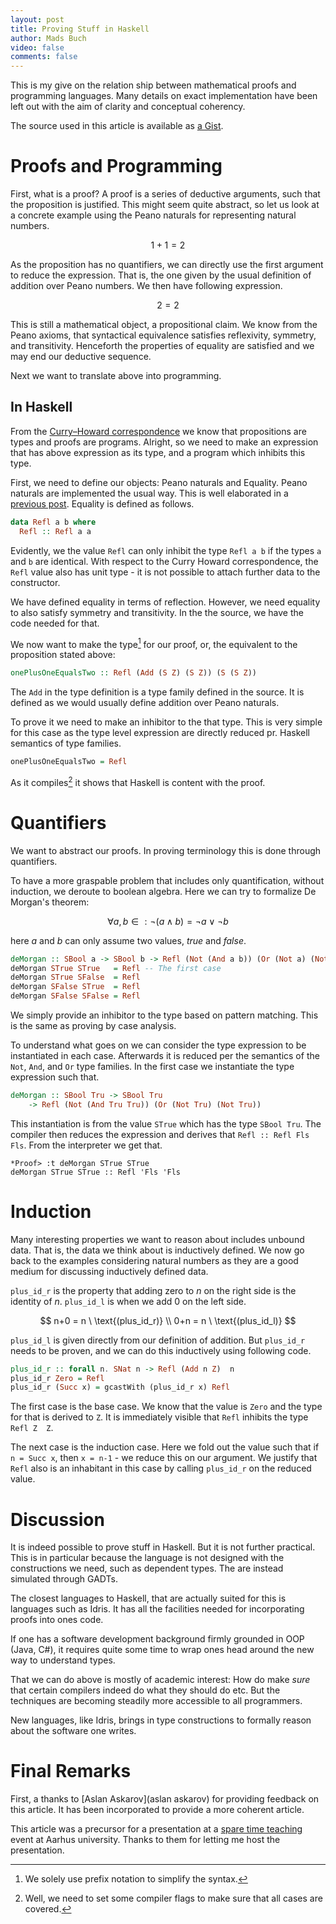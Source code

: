 ```yaml
---
layout: post
title: Proving Stuff in Haskell
author: Mads Buch
video: false
comments: false
---
```


This is my give on the relation ship between mathematical proofs and
programming languages. Many details on exact implementation have been left out
with the aim of clarity and conceptual coherency.

The source used in this article is available as
[a Gist](https://gist.github.com/madsbuch/12043c4ad1c1fd0a80008ffb443e29d7).

# Proofs and Programming
First, what is a proof? A proof is a series of deductive arguments, such that
the proposition is justified. This might seem quite
abstract, so let us look at a concrete example using the Peano naturals for
representing natural numbers.

$$
    1+1 = 2
$$

As the proposition has no quantifiers, we can directly use the first
argument to reduce the expression. That is, the one given by the
usual definition of addition over Peano numbers.
We then have following expression.

$$
    2 = 2
$$

This is still a mathematical object, a propositional claim.
We know from the Peano axioms, that
syntactical equivalence satisfies reflexivity, symmetry, and transitivity.
Henceforth the properties of equality are satisfied and we may end our
deductive sequence.

Next we want to translate above into programming.

## In Haskell
From the [Curry–Howard correspondence](https://en.wikipedia.org/wiki/Curry%E2%80%93Howard_correspondence)
we know that propositions are types and proofs are programs. Alright, so we
need to make an expression that has above expression as its type,
and a program which inhibits this type.

First, we need to define our objects: Peano naturals and Equality. Peano
naturals are implemented the usual way. This is well elaborated in a 
[previous post](/blog/100-days-of-fibonacci-day-9-haskell-types/).
Equality is defined as follows.

```haskell
data Refl a b where
  Refl :: Refl a a
```

Evidently, we the value `Refl` can only inhibit the type `Refl a b` 
if the types `a` and `b` are identical.
With respect to the Curry Howard correspondence, the `Refl` value also
has unit type - it is not possible to attach further data to the constructor.

We have defined equality in terms of reflection. However, we need equality to
also satisfy symmetry and transitivity. In the the source, we have the code
needed for that.

We now want to make the type[^prefix] for our proof, or, the equivalent to the 
proposition stated above:

```haskell
onePlusOneEqualsTwo :: Refl (Add (S Z) (S Z)) (S (S Z))
```

The `Add` in the type definition is a type family defined in the source. It is
defined as we would usually define addition over Peano naturals.

To prove it we need to make an inhibitor to the that type. This is very simple
for this case as the type level expression are directly reduced pr. Haskell
semantics of type families.

```haskell
onePlusOneEqualsTwo = Refl
```

As it compiles[^compiler] it shows that Haskell is content with the proof.

# Quantifiers
We want to abstract our proofs. In proving terminology this is done through
quantifiers.

To have a more graspable problem that includes only quantification,
without induction, we deroute to boolean algebra. Here we can
try to formalize De Morgan's theorem:

$$
    \forall a, b \in : \lnot( a \land b ) = \lnot a \lor  \lnot b
$$

here _a_ and _b_ can only assume two values, _true_ and _false_.

```haskell
deMorgan :: SBool a -> SBool b -> Refl (Not (And a b)) (Or (Not a) (Not b))
deMorgan STrue STrue   = Refl -- The first case
deMorgan STrue SFalse  = Refl
deMorgan SFalse STrue  = Refl
deMorgan SFalse SFalse = Refl
```

We simply provide an inhibitor to the type based on
pattern matching. This is the same as proving by case analysis.

To understand what goes on we can consider the type expression to be
instantiated in each case. Afterwards it is reduced per the semantics
of the `Not`, `And`, and `Or` type families. In the first case we instantiate
the type expression such that.

```haskell
deMorgan :: SBool Tru -> SBool Tru
    -> Refl (Not (And Tru Tru)) (Or (Not Tru) (Not Tru))
```

This instantiation is from the value `STrue` which has the type `SBool Tru`.
The compiler then reduces the expression and derives that
`Refl :: Refl Fls Fls`. From the interpreter we get that.

```
*Proof> :t deMorgan STrue STrue
deMorgan STrue STrue :: Refl 'Fls 'Fls
```

# Induction
Many interesting properties we want to reason about includes unbound data.
That is, the data we think about is inductively defined. We now go back to the
examples considering natural numbers as they are a good medium for
discussing inductively defined data.

`plus_id_r` is the property that adding zero to
_n_ on the right side is the identity of _n_. `plus_id_l` is when we add 0
on the left side.

$$
    n+0 = n \ \text{(plus_id_r)} \\
    0+n = n \ \text{(plus_id_l)}
$$

`plus_id_l` is given directly from our definition of addition. But `plus_id_r`
needs to be proven, and we can do this inductively using following code.

```haskell
plus_id_r :: forall n. SNat n -> Refl (Add n Z)  n
plus_id_r Zero = Refl
plus_id_r (Succ x) = gcastWith (plus_id_r x) Refl
```

The first case is the base case. We know that the value is `Zero` and
the type for that is derived to `Z`. It is immediately visible that `Refl`
inhibits the type `Refl Z  Z`.

The next case is the induction case. Here we fold out the value such that if
`n = Succ x`, then `x = n-1` - we reduce this on our argument. We justify that 
`Refl` also is an inhabitant in this case by calling `plus_id_r` on the
reduced value.

# Discussion
It is indeed possible to prove stuff in Haskell. But it is not further
practical. This is in particular because the language is not designed with
the constructions we need, such as dependent types. The are instead simulated
through GADTs.

The closest languages to Haskell, that are actually suited for
this is languages such as Idris. It has all the facilities
needed for incorporating proofs into ones code.

If one has a software
development background firmly grounded in OOP (Java, C#), it requires quite
some time to wrap ones head around the new way to understand types.

That we can do above is mostly of academic interest: How do make _sure_ that
certain compilers indeed do what they should do etc. But the techniques are
becoming steadily more accessible to all programmers.

New languages, like Idris, brings in type constructions to formally
reason about the software one writes.

# Final Remarks
First, a thanks to [Aslan Askarov](aslan askarov) for providing feedback on
this article. It has been incorporated to provide a more coherent article.

This article was a precursor for a presentation at a
[spare time teaching](http://www.sparetimeteaching.dk/about.php) event
at Aarhus university. Thanks to them for letting me host the presentation.

[^prefix]: We solely use prefix notation to simplify the syntax.
[^compiler]: Well, we need to set some compiler flags to make sure that all cases are covered.